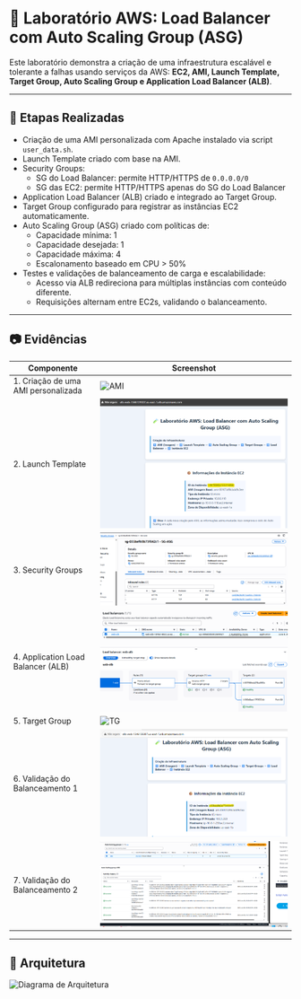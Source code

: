 # 🧪 Laboratório AWS: Load Balancer com Auto Scaling Group (ASG)

Este laboratório demonstra a criação de uma infraestrutura escalável e tolerante a falhas usando serviços da AWS: **EC2, AMI, Launch Template, Target Group, Auto Scaling Group e Application Load Balancer (ALB)**.

---

## 🔧 Etapas Realizadas

- Criação de uma AMI personalizada com Apache instalado via script `user_data.sh`.
- Launch Template criado com base na AMI.
- Security Groups:
  - SG do Load Balancer: permite HTTP/HTTPS de `0.0.0.0/0`
  - SG das EC2: permite HTTP/HTTPS apenas do SG do Load Balancer
- Application Load Balancer (ALB) criado e integrado ao Target Group.
- Target Group configurado para registrar as instâncias EC2 automaticamente.
- Auto Scaling Group (ASG) criado com políticas de:
  - Capacidade mínima: 1
  - Capacidade desejada: 1
  - Capacidade máxima: 4
  - Escalonamento baseado em CPU > 50%
- Testes e validações de balanceamento de carga e escalabilidade:
  - Acesso via ALB redireciona para múltiplas instâncias com conteúdo diferente.
  - Requisições alternam entre EC2s, validando o balanceamento.

---

## 📷 Evidências

| Componente                               | Screenshot                      |
|------------------------------------------|----------------------------------|
| 1. Criação de uma AMI personalizada      | ![AMI](evidencias/AMI.png)      |
| 2. Launch Template                       | ![Launch](evidencias/Launch.png)|
| 3. Security Groups                       | ![SG](evidencias/sg.png)        |
| 4. Application Load Balancer (ALB)       | ![ALB](evidencias/alba.png)     |
| 5. Target Group                          | ![TG](evidencias/tg.png)        |
| 6. Validação do Balanceamento 1          | ![Teste1](evidencias/teste1.png)|
| 7. Validação do Balanceamento 2          | ![Teste2](evidencias/teste2.png)|

---

## 🧠 Arquitetura

![Diagrama de Arquitetura](arquitetura.png)
